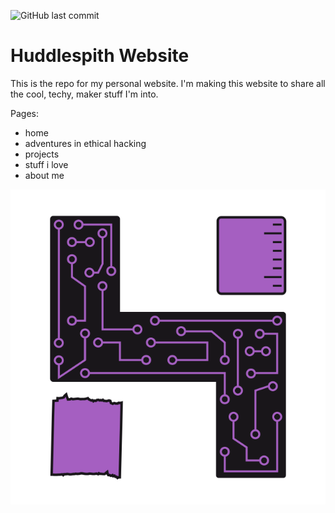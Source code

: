 ![GitHub last commit](https://img.shields.io/github/last-commit/aHudspith/huddlespith)

# Huddlespith Website

This is the repo for my personal website.
I'm making this website to share all the cool, techy, maker stuff I'm into.

Pages:

-   home
-   adventures in ethical hacking
-   projects
-   stuff i love
-   about me

![Full Logo](/docs/img/full_logo.png "Full Logo")
